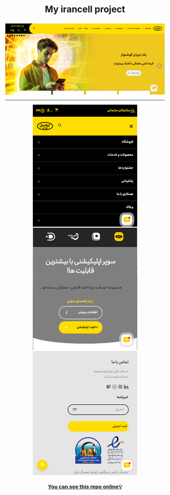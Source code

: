 # <p align="center">My irancell project</p>

<section width="100%" display="flex" align="center" justify-content="center" gap="2rem">
<img src="images/readme01.png" />
  <hr/>
<img src="images/readme02.png" width="330" />
<img src="images/readme03.png" width="330" />
<img src="images/readme04.png" width="330" />
</section>

<h3 align="center"><a href="https://negar-karimnejad.github.io/irancell/" target="_blank">You can see this repo online💡</a></h3>

